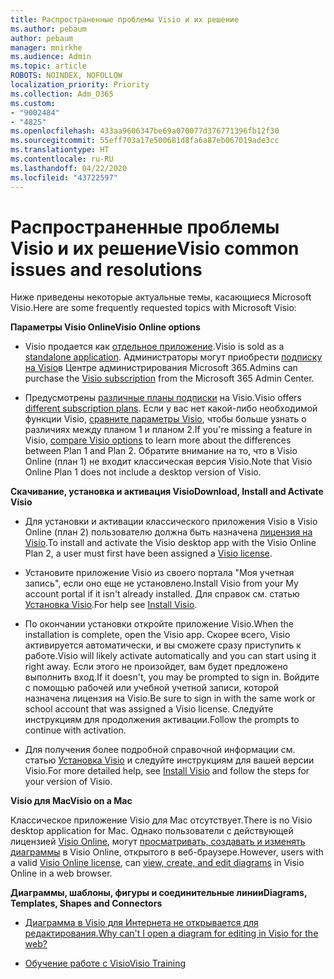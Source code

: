 ```yaml
---
title: Распространенные проблемы Visio и их решение
ms.author: pebaum
author: pebaum
manager: mnirkhe
ms.audience: Admin
ms.topic: article
ROBOTS: NOINDEX, NOFOLLOW
localization_priority: Priority
ms.collection: Adm_O365
ms.custom:
- "9002484"
- "4825"
ms.openlocfilehash: 433aa9606347be69a070077d376771396fb12f30
ms.sourcegitcommit: 55eff703a17e500681d8fa6a87eb067019ade3cc
ms.translationtype: HT
ms.contentlocale: ru-RU
ms.lasthandoff: 04/22/2020
ms.locfileid: "43722597"
---
```

# <a name="visio-common-issues-and-resolutions"></a><span data-ttu-id="875be-102">Распространенные проблемы Visio и их решение</span><span class="sxs-lookup"><span data-stu-id="875be-102">Visio common issues and resolutions</span></span>

<span data-ttu-id="875be-103">Ниже приведены некоторые актуальные темы, касающиеся Microsoft Visio.</span><span class="sxs-lookup"><span data-stu-id="875be-103">Here are some frequently requested topics with Microsoft Visio:</span></span>

<span data-ttu-id="875be-104">**Параметры Visio Online**</span><span class="sxs-lookup"><span data-stu-id="875be-104">**Visio Online options**</span></span>

- <span data-ttu-id="875be-105">Visio продается как [отдельное приложение](https://products.office.com/visio/flowchart-software).</span><span class="sxs-lookup"><span data-stu-id="875be-105">Visio is sold as a [standalone application](https://products.office.com/visio/flowchart-software).</span></span> <span data-ttu-id="875be-106">Администраторы могут приобрести [подписку на Visio](https://docs.microsoft.com/alchemyinsights/purchase-visio-subscription)в Центре администрирования Microsoft 365.</span><span class="sxs-lookup"><span data-stu-id="875be-106">Admins can purchase the [Visio subscription](https://docs.microsoft.com/alchemyinsights/purchase-visio-subscription) from the Microsoft 365 Admin Center.</span></span>

- <span data-ttu-id="875be-107">Предусмотрены [различные планы подписки](https://products.office.com/visio/microsoft-visio-plans-and-pricing-compare-visio-options) на Visio.</span><span class="sxs-lookup"><span data-stu-id="875be-107">Visio offers [different subscription plans](https://products.office.com/visio/microsoft-visio-plans-and-pricing-compare-visio-options).</span></span> <span data-ttu-id="875be-108">Если у вас нет какой-либо необходимой функции Visio, [сравните параметры Visio](https://products.office.com/visio/microsoft-visio-plans-and-pricing-compare-visio-options), чтобы больше узнать о различиях между планом 1 и планом 2.</span><span class="sxs-lookup"><span data-stu-id="875be-108">If you're missing a feature in Visio, [compare Visio options](https://products.office.com/visio/microsoft-visio-plans-and-pricing-compare-visio-options) to learn more about the differences between Plan 1 and Plan 2.</span></span>  <span data-ttu-id="875be-109">Обратите внимание на то, что в Visio Online (план 1) не входит классическая версия Visio.</span><span class="sxs-lookup"><span data-stu-id="875be-109">Note that Visio Online Plan 1 does not include a desktop version of Visio.</span></span>

<span data-ttu-id="875be-110">**Скачивание, установка и активация Visio**</span><span class="sxs-lookup"><span data-stu-id="875be-110">**Download, Install and Activate Visio**</span></span>

- <span data-ttu-id="875be-111">Для установки и активации классического приложения Visio в Visio Online (план 2) пользователю должна быть назначена [лицензия на Visio](https://docs.microsoft.com/office365/admin/subscriptions-and-billing/assign-licenses-to-users).</span><span class="sxs-lookup"><span data-stu-id="875be-111">To install and activate the Visio desktop app with the Visio Online Plan 2, a user must first have been assigned a [Visio license](https://docs.microsoft.com/office365/admin/subscriptions-and-billing/assign-licenses-to-users).</span></span>

- <span data-ttu-id="875be-112">Установите приложение Visio из своего портала "Моя учетная запись", если оно еще не установлено.</span><span class="sxs-lookup"><span data-stu-id="875be-112">Install Visio from your My account portal if it isn't already installed.</span></span> <span data-ttu-id="875be-113">Для справок см. статью [Установка Visio](https://support.office.com/article/f98f21e3-aa02-4827-9167-ddab5b025710).</span><span class="sxs-lookup"><span data-stu-id="875be-113">For help see [Install Visio](https://support.office.com/article/f98f21e3-aa02-4827-9167-ddab5b025710).</span></span>

- <span data-ttu-id="875be-114">По окончании установки откройте приложение Visio.</span><span class="sxs-lookup"><span data-stu-id="875be-114">When the installation is complete, open the Visio app.</span></span> <span data-ttu-id="875be-115">Скорее всего, Visio активируется автоматически, и вы сможете сразу приступить к работе.</span><span class="sxs-lookup"><span data-stu-id="875be-115">Visio will likely activate automatically and you can start using it right away.</span></span> <span data-ttu-id="875be-116">Если этого не произойдет, вам будет предложено выполнить вход.</span><span class="sxs-lookup"><span data-stu-id="875be-116">If it doesn't, you may be prompted to sign in.</span></span> <span data-ttu-id="875be-117">Войдите с помощью рабочей или учебной учетной записи, которой назначена лицензия на Visio.</span><span class="sxs-lookup"><span data-stu-id="875be-117">Be sure to sign in with the same work or school account that was assigned a Visio license.</span></span> <span data-ttu-id="875be-118">Следуйте инструкциям для продолжения активации.</span><span class="sxs-lookup"><span data-stu-id="875be-118">Follow the prompts to continue with activation.</span></span>

- <span data-ttu-id="875be-119">Для получения более подробной справочной информации см. статью [Установка Visio](https://support.office.com/article/f98f21e3-aa02-4827-9167-ddab5b025710) и следуйте инструкциям для вашей версии Visio.</span><span class="sxs-lookup"><span data-stu-id="875be-119">For more detailed help, see [Install Visio](https://support.office.com/article/f98f21e3-aa02-4827-9167-ddab5b025710) and follow the steps for your version of Visio.</span></span>

<span data-ttu-id="875be-120">**Visio для Mac**</span><span class="sxs-lookup"><span data-stu-id="875be-120">**Visio on a Mac**</span></span>

<span data-ttu-id="875be-121">Классическое приложение Visio для Mac отсутствует.</span><span class="sxs-lookup"><span data-stu-id="875be-121">There is no Visio desktop application for Mac.</span></span> <span data-ttu-id="875be-122">Однако пользователи с действующей лицензией [Visio Online](https://docs.microsoft.com/office365/admin/subscriptions-and-billing/assign-licenses-to-users), могут [просматривать, создавать и изменять диаграммы](https://support.office.com/article/06f04845-91b8-4e8f-881f-a43c970735fc) в Visio Online, открытого в веб-браузере.</span><span class="sxs-lookup"><span data-stu-id="875be-122">However, users with a valid [Visio Online license](https://docs.microsoft.com/office365/admin/subscriptions-and-billing/assign-licenses-to-users), can [view, create, and edit diagrams](https://support.office.com/article/06f04845-91b8-4e8f-881f-a43c970735fc) in Visio Online in a web browser.</span></span>

<span data-ttu-id="875be-123">**Диаграммы, шаблоны, фигуры и соединительные линии**</span><span class="sxs-lookup"><span data-stu-id="875be-123">**Diagrams, Templates, Shapes and Connectors**</span></span>

- [<span data-ttu-id="875be-124">Диаграмма в Visio для Интернета не открывается для редактирования.</span><span class="sxs-lookup"><span data-stu-id="875be-124">Why can't I open a diagram for editing in Visio for the web?</span></span>](https://support.microsoft.com/office/ea4a23d3-21d3-4878-945e-cf1be4140357)

- [<span data-ttu-id="875be-125">Обучение работе с Visio</span><span class="sxs-lookup"><span data-stu-id="875be-125">Visio Training</span></span>](https://support.office.com/article/visio-training-e058bcfa-1d90-4653-afc6-e84d54cf94a6)
